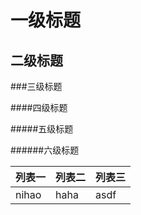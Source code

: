 # 一级标题
## 二级标题

###三级标题


####四级标题

#####五级标题

######六级标题



| 列表一 | 列表二 | 列表三 |
| -------|--------|--------|
| nihao  | haha   |  asdf  |
